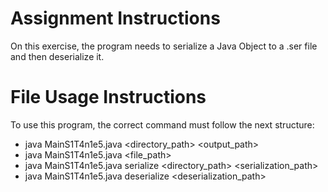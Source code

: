 # Assignment Instructions
On this exercise, the program needs to serialize a Java Object to a .ser file and then deserialize it.
# File Usage Instructions
To use this program, the correct command must follow the next structure:
- java MainS1T4n1e5.java <directory_path> <output_path>
- java MainS1T4n1e5.java <file_path>
- java MainS1T4n1e5.java serialize <directory_path> <serialization_path>
- java MainS1T4n1e5.java deserialize <deserialization_path>